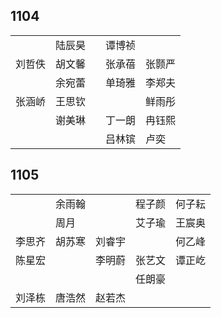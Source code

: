 ## 1104
|     |     |     |     |     |
| --- | --- | --- | --- | --- |
|  | 陆辰昊 |  | 谭博祯 |  |
| 刘哲佚 | 胡文馨 |  | 张承蓓 | 张颢严 |
|  | 余宛蕾 |  | 单琦雅 | 李郑夫 |
| 张涵峤 | 王思钦 |  |  | 鲜雨彤 |
|  | 谢美琳 |  | 丁一朗 | 冉钰熙 |
|  |  |  | 吕林镔 | 卢奕 |

## 1105
|     |     |     |     |     |
| --- | --- | --- | --- | --- |
|  | 余雨翰 |  | 程子颜 | 何子耘 |
|  | 周月 |  | 艾子瑜 | 王宸奥 |
| 李思齐 | 胡苏寒 | 刘睿宇 |  | 何乙峰 |
| 陈星宏 |  | 李明蔚 | 张艺文 | 谭正屹 |
|  |  |  | 任朗豪 |  |
| 刘泽栋 | 唐浩然 | 赵若杰 |  |  |


